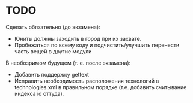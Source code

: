 TODO
====
Сделать обязательно (до экзамена):
* Юниты должны заходить в город при их захвате.
* Пробежаться по всему коду и подчистить/улучшить перенести часть вещей в другие модули

В необозримом будущем (т. е. после экзамена):
* Добавить поддержку gettext
* Исправить необходимость расположения технологий в technologies.xml в правильном порядке (т.е. добавить считывание индекса id оттуда).
